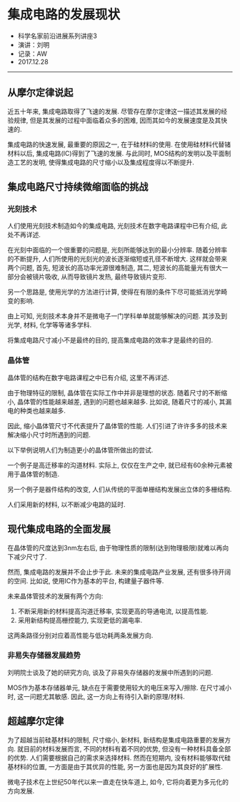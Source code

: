 # 集成电路的发展现状

* 科学名家前沿进展系列讲座3 
* 演讲：刘明
* 记录：AW
* 2017.12.28

***

## 从摩尔定律说起

近五十年来, 集成电路取得了飞速的发展. 尽管存在摩尔定律这一描述其发展的经验规律, 但是其发展的过程中面临着众多的困难, 因而其如今的发展速度是及其快速的.

集成电路的快速发展, 最重要的原因之一, 在于硅材料的使用. 在使用硅材料代替锗材料以后, 集成电路(IC)得到了飞速的发展. 与此同时, MOS结构的发明以及平面制造工艺的发明, 使得集成电路的尺寸缩小以及集成程度得以不断提升.

## 集成电路尺寸持续微缩面临的挑战

### 光刻技术

人们使用光刻技术制造如今的集成电路, 光刻技术在数字电路课程中已有介绍, 此处不再详述. 

在光刻中面临的一个很重要的问题是, 光刻所能够达到的最小分辨率. 随着分辨率的不断提升, 人们所使用的光刻光的波长逐渐缩短或孔径不断增大. 这样就会带来两个问题, 首先, 短波长的高功率光源很难制造, 其二, 短波长的高能量光有很大一部分会被镜片吸收, 从而导致镜片发热, 最终导致镜片变形.

另一个思路是, 使用光学的方法进行计算, 使得在有限的条件下尽可能抵消光学畸变的影响.

由上可知, 光刻技术本身并不是微电子一门学科单单就能够解决的问题. 其涉及到光学, 材料, 化学等等诸多学科.

将集成电路尺寸减小不是最终的目的, 提高集成电路的效率才是最终的目的.

### 晶体管

晶体管的结构在数字电路课程之中已有介绍, 这里不再详述.

由于物理特征的限制, 晶体管在实际工作中并非是理想的状态. 随着尺寸的不断缩小, 晶体管的性能越来越差, 遇到的问题也越来越多. 比如说, 随着尺寸的减小, 其漏电的种类也越来越多.

因此, 缩小晶体管尺寸不代表提升了晶体管的性能. 人们引进了许许多多的技术来解决缩小尺寸时所遇到的问题. 

以下举例说明人们为制造更小的晶体管所做出的尝试.

一个例子是高迁移率的沟道材料. 实际上, 仅仅在生产之中, 就已经有60余种元素被用于晶体管的制造. 

另一个例子是器件结构的改变, 人们从传统的平面单栅结构发展出立体的多栅结构.

人们采用新的材料, 以不断减少电路的延时.

## 现代集成电路的全面发展

在晶体管的尺度达到3nm左右后, 由于物理性质的限制(达到物理极限)就难以再向下减少尺寸了.

然而, 集成电路的发展并不会止步于此. 未来的集成电路产业发展, 还有很多待开阔的空间. 比如说, 使用IC作为基本的平台, 构建量子器件等.

未来晶体管技术的发展有两个方向:

1. 不断采用新的材料提高沟道迁移率, 实现更高的导通电流, 以提高性能.
1. 采用新结构提高栅控能力, 实现更低的漏电率.

这两条路径分别对应着高性能与低功耗两条发展方向.

### 非易失存储器发展趋势

刘明院士谈及了她的研究方向, 谈及了非易失存储器的发展中所遇到的问题.

MOS作为基本存储器单元, 缺点在于需要使用较大的电压来写入/擦除. 在尺寸减小时, 这一问题尤其敏感. 因此, 这一方向上有待引入新的原理/材料.

## 超越摩尔定律

为了超越当前硅基材料的限制, 尺寸缩小, 新材料, 新结构是集成电路重要的发展方向. 就目前的材料发展而言, 不同的材料有着不同的优势, 但没有一种材料具备全部的优势. 人们需要根据自己的需求来选择材料. 然而在短期内, 没有材料能够取代硅基材料的位置, 一方面是由于其优异的性能, 另一方面也是因为其良好的扩展性.

微电子技术在上世纪50年代以来一直走在快车道上, 如今, 它将向着更为多元化的方向发展.